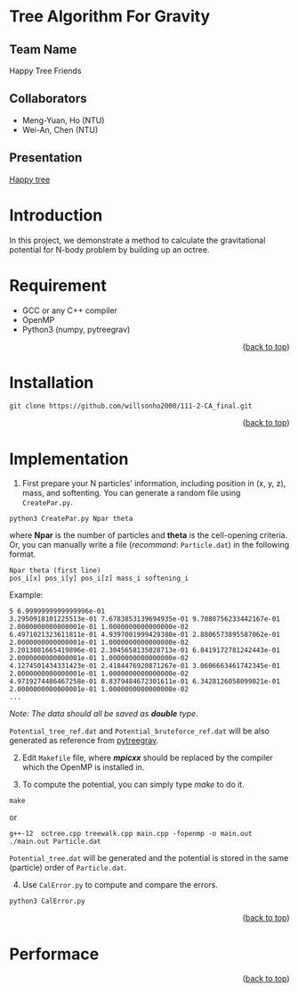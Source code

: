 # Tree Algorithm For Gravity

## Team Name
Happy Tree Friends

## Collaborators
* Meng-Yuan, Ho (NTU)
* Wei-An, Chen (NTU)

## Presentation
[Happy tree](https://docs.google.com/presentation/d/17UjzHAg7b2EwdX5AHwLT_Q2p9SK1uNZrL_Nhc4g7Vlk/edit?usp=sharing)

# Introduction
In this project, we demonstrate a method to calculate the gravitational potential for N-body problem by building up an octree.

# Requirement
* GCC or any C++ compiler
* OpenMP
* Python3 (numpy, pytreegrav)
<p align="right">(<a href="#readme-top">back to top</a>)</p>

# Installation
```
git clone https://github.com/willsonho2000/111-2-CA_final.git
```
<p align="right">(<a href="#readme-top">back to top</a>)</p>

# Implementation

1. First prepare your N particles' information, including position in (x, y, z), mass, and softenting. You can generate a random file using `CreatePar.py`.
```
python3 CreatePar.py Npar theta
```
where **Npar** is the number of particles and **theta** is the cell-opening criteria. Or, you can manually write a file (_recommand_: `Particle.dat`) in the following format.
```
Npar theta (first line)
pos_i[x] pos_i[y] pos_i[z] mass_i softening_i
```
Example:
```
5 6.9999999999999996e-01 
3.2950918101225513e-01 7.6783853139694935e-01 9.7080756233442167e-01 2.0000000000000001e-01 1.0000000000000000e-02
6.4971021323611811e-01 4.9397001999429380e-01 2.8806573895587062e-01 2.0000000000000001e-01 1.0000000000000000e-02
3.2013081665419896e-01 2.3045658135028713e-01 6.8419172781242443e-01 2.0000000000000001e-01 1.0000000000000000e-02
4.1274501434331423e-01 2.4184476920871267e-01 3.0606663461742345e-01 2.0000000000000001e-01 1.0000000000000000e-02
4.9719274486467258e-01 8.8379484672301611e-01 6.3428126058099021e-01 2.0000000000000001e-01 1.0000000000000000e-02
...
```
_Note: The data should all be saved as **double** type_.

`Potential_tree_ref.dat` and `Potential_bruteforce_ref.dat` will be also generated as reference from [pytreegrav](https://github.com/mikegrudic/pytreegrav).

2. Edit `Makefile` file, where ***mpicxx*** should be replaced by the compiler which the OpenMP is installed in.

3. To compute the potential, you can simply type _make_ to do it.

```
make
```
or
```
g++-12  octree.cpp treewalk.cpp main.cpp -fopenmp -o main.out
./main.out Particle.dat
```

`Potential_tree.dat` will be generated and the potential is stored in the same (particle) order of `Particle.dat`.

4. Use `CalError.py` to compute and compare the errors.

```
python3 CalError.py
```

<p align="right">(<a href="#readme-top">back to top</a>)</p>

# Performace

<p align="right">(<a href="#readme-top">back to top</a>)</p>
